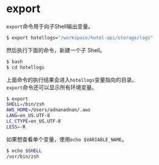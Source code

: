 # export

`export`命令用于向子Shell输出变量。
```bash
$ export hotellogs="/workspace/hotel-api/storage/logs"
```
然后执行下面的命令，新建一个子 Shell。
```bash
$ bash
$ cd hotellogs
```
上面命令的执行结果会进入`hotellogs`变量指向的目录。  
`export`命令还可以显示所有环境变量。
```bash
$ export
SHELL=/bin/zsh
AWS_HOME=/Users/adnanadnan/.aws
LANG=en_US.UTF-8
LC_CTYPE=en_US.UTF-8
LESS=-R
```
如果想查看单个变量，使用`echo $VARIABLE_NAME`。
```bash
$ echo $SHELL
/usr/bin/zsh
```
